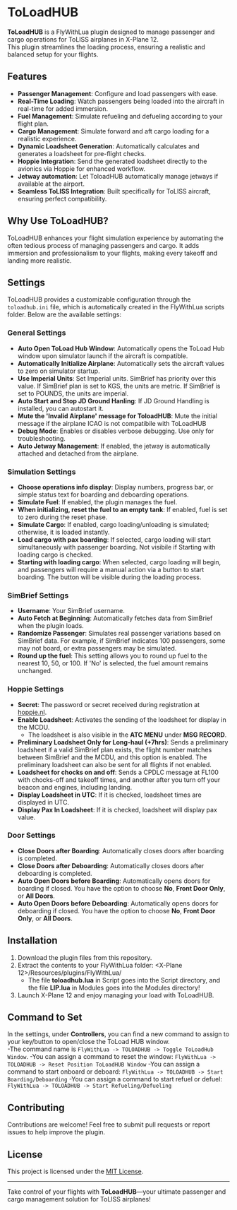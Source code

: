 # ToLoadHUB  

**ToLoadHUB** is a FlyWithLua plugin designed to manage passenger and cargo operations for ToLISS airplanes in X-Plane 12.  
This plugin streamlines the loading process, ensuring a realistic and balanced setup for your flights.  

## Features  
- **Passenger Management**: Configure and load passengers with ease.
- **Real-Time Loading**: Watch passengers being loaded into the aircraft in real-time for added immersion.
- **Fuel Management**: Simulate refueling and defueling according to your flight plan.
- **Cargo Management**: Simulate forward and aft cargo loading for a realistic experience.
- **Dynamic Loadsheet Generation**: Automatically calculates and generates a loadsheet for pre-flight checks.
- **Hoppie Integration**: Send the generated loadsheet directly to the avionics via Hoppie for enhanced workflow.
- **Jetway automation**: Let ToloadHUB automatically manage jetways if available at the airport.
- **Seamless ToLISS Integration**: Built specifically for ToLISS aircraft, ensuring perfect compatibility.  

## Why Use ToLoadHUB?  
ToLoadHUB enhances your flight simulation experience by automating the often tedious process of managing passengers and cargo.
It adds immersion and professionalism to your flights, making every takeoff and landing more realistic.  

## Settings
ToLoadHUB provides a customizable configuration through the `toloadhub.ini` file, which is automatically created in the FlyWithLua scripts folder. Below are the available settings:  

### General Settings  
- **Auto Open ToLoad Hub Window**: Automatically opens the ToLoad Hub window upon simulator launch if the aircraft is compatible.  
- **Automatically Initialize Airplane**: Automatically sets the aircraft values to zero on simulator startup.
- **Use Imperial Units**: Set Imperial units. SimBrief has priority over this value. If SimBrief plan is set to KGS, the units are metric. If SimBrief is set to POUNDS, the units are imperial.
- **Auto Start and Stop JD Ground Hanling**: If JD Ground Handling is installed, you can autostart it.
- **Mute the 'Invalid Airplane' message for ToloadHUB**: Mute the initial message if the airplane ICAO is not compatibile with ToLoadHUB
- **Debug Mode**: Enables or disables verbose debugging. Use only for troubleshooting.
- **Auto Jetway Management**: If enabled, the jetway is automatically attached and detached from the airplane.

### Simulation Settings
- **Choose operations info display**: Display numbers, progress bar, or simple status text for boarding and deboarding operations.
- **Simulate Fuel**: If enabled, the plugin manages the fuel.
- **When initializing, reset the fuel to an empty tank**: If enabled, fuel is set to zero during the reset phase.
- **Simulate Cargo**: If enabled, cargo loading/unloading is simulated; otherwise, it is loaded instantly.
- **Load cargo with pax boarding**: If selected, cargo loading will start simultaneously with passenger boarding.
Not visibile if Starting with loading cargo is checked.
- **Starting with loading cargo**: When selected, cargo loading will begin, and passengers will require a manual action via a button to start boarding. The button will be visible during the loading process.

### SimBrief Settings  
- **Username**: Your SimBrief username.
- **Auto Fetch at Beginning**: Automatically fetches data from SimBrief when the plugin loads.  
- **Randomize Passenger**: Simulates real passenger variations based on SimBrief data. For example, if SimBrief indicates 100 passengers, some may not board, or extra passengers may be simulated.
- **Round up the fuel**: This setting allows you to round up fuel to the nearest 10, 50, or 100. If 'No' is selected, the fuel amount remains unchanged.

### Hoppie Settings
- **Secret**: The password or secret received during registration at [hoppie.nl](https://www.hoppie.nl).
- **Enable Loadsheet**: Activates the sending of the loadsheet for display in the MCDU.  
  - The loadsheet is also visible in the **ATC MENU** under **MSG RECORD**.
- **Preliminary Loadsheet Only for Long-haul (+7hrs)**: Sends a preliminary loadsheet if a valid SimBrief plan exists, the flight number matches between SimBrief and the MCDU, and this option is enabled. The preliminary loadsheet can also be sent for all flights if not enabled.  
- **Loadsheet for chocks on and off**:  Sends a CPDLC message at FL100 with chocks-off and takeoff times, and another after you turn off your beacon and engines, including landing.
- **Display Loadsheet in UTC**:  If it is checked, loadsheet times are displayed in UTC.
- **Display Pax In Loadsheet**: If it is checked, loadsheet will display pax value.

### Door Settings  
- **Close Doors after Boarding**: Automatically closes doors after boarding is completed.  
- **Close Doors after Deboarding**: Automatically closes doors after deboarding is completed.  
- **Auto Open Doors before Boarding**: Automatically opens doors for boarding if closed. You have the option to choose **No**, **Front Door Only**, or **All Doors**.  
- **Auto Open Doors before Deboarding**: Automatically opens doors for deboarding if closed. You have the option to choose **No**, **Front Door Only**, or **All Doors**.  

## Installation
1. Download the plugin files from this repository.  
2. Extract the contents to your FlyWithLua folder: 
<X-Plane 12>/Resources/plugins/FlyWithLua/
   - The file **toloadhub.lua** in Script goes into the Script directory, and the file **LIP.lua** in Modules goes into the Modules directory!
3. Launch X-Plane 12 and enjoy managing your load with ToLoadHUB.  

## Command to Set
In the settings, under **Controllers**, you can find a new command to assign to your key/button to open/close the ToLoad HUB window.  
-The command name is `FlyWithLua -> TOLOADHUB -> Toggle ToLoadHub Window`.
-You can assign a command to reset the window: `FlyWithLua -> TOLOADHUB -> Reset Position ToLoadHUB Window`
-You can assign a command to start onboard or deboard: `FlyWithLua -> TOLOADHUB -> Start Boarding/Deboarding`
-You can assign a command to start refuel or defuel: `FlyWithLua -> TOLOADHUB -> Start Refueling/Defueling`

## Contributing  
Contributions are welcome! Feel free to submit pull requests or report issues to help improve the plugin.  

## License  
This project is licensed under the [MIT License](LICENSE).  

---

Take control of your flights with **ToLoadHUB**—your ultimate passenger and cargo management solution for ToLISS airplanes!
